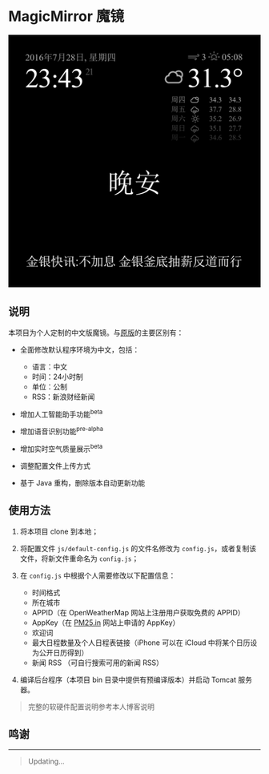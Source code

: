 MagicMirror 魔镜
===========

![v0.1](images/v0.1.png)

## 说明

本项目为个人定制的中文版魔镜。与[原版](https://github.com/MichMich/MagicMirror)的主要区别有：

- 全面修改默认程序环境为中文，包括：
	- 语言：中文
	- 时间：24小时制
	- 单位：公制
	- RSS：新浪财经新闻

- 增加人工智能助手功能<sup>beta</sup>

- 增加语音识别功能<sup>pre-alpha</sup>

- 增加实时空气质量展示<sup>beta</sup>

- 调整配置文件上传方式

- 基于 Java 重构，删除版本自动更新功能

## 使用方法

1. 将本项目 clone 到本地；

2. 将配置文件 `js/default-config.js` 的文件名修改为 `config.js`，或者复制该文件，将新文件重命名为 `config.js`；

3. 在 `config.js` 中根据个人需要修改以下配置信息：
	- 时间格式
	- 所在城市
	- APPID（在 OpenWeatherMap 网站上注册用户获取免费的 APPID）
	- AppKey（在 [PM25.in](http://pm25.in/api_doc) 网站上申请的 AppKey）
	- 欢迎词
	- 最大日程数量及个人日程表链接（iPhone 可以在 iCloud 中将某个日历设为公开日历得到）
	- 新闻 RSS （可自行搜索可用的新闻 RSS）

4. 编译后台程序（本项目 bin 目录中提供有预编译版本）并启动 Tomcat 服务器。

>完整的软硬件配置说明参考本人博客说明

## 鸣谢

---

>Updating...